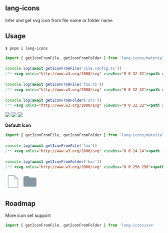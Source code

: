 ## lang-icons

Infer and get svg icon from file name or folder name

## Usage

```bash
$ pnpm i lang-icons
```

```ts
import { getIconFromFile, getIconFromFolder } from 'lang-icons/material'

console.log(await getIconFromFile('vite.config.ts'))
/** <svg xmlns="http://www.w3.org/2000/svg" viewBox="0 0 32 32"><path d="M10,2V18h4V30l9-16H17L22,2Z" style="fill: #ffab00"/></svg> */

console.log(await getIconFromFile('foo.ts'))
/** <svg xmlns="http://www.w3.org/2000/svg" viewBox="0 0 32 32"><path d="M28,2H4A2,2,0,0,0,2,4V28a2,2,0,0,0,2,2H28a2,2,0,0,0,2-2V4A2,2,0,0,0,28,2ZM16,28H14V18H10V16H20v2H16Zm4-1.7627,1.43262-1.418a3.55568,3.55568,0,0,0,2.14648,1.13385c1.74371.12848,2.80634-.1449,2.33789-1.84186-1.58563-1.062-3.66-1.5705-5.13348-2.7984A3.185,3.185,0,0,1,20,19.25a3.69011,3.69011,0,0,1,.57532-2.03827c1.3789-1.80469,4.827-1.07111,4.86218-1.06232a4.26278,4.26278,0,0,1,2.24609,1.49707l-1.4414,1.39063a2.45461,2.45461,0,0,0-1.27832-.94434,4.38167,4.38167,0,0,0-2.79908.2688.354.354,0,0,0-.10723.17023,2.56,2.56,0,0,0,.02185,1.1654.55425.55425,0,0,0,.20166.27167c1.48309,1.14575,4.70575,1.738,5.48553,3.3739A4.705,4.705,0,0,1,28,24.94135C27.928,28.66132,22.17737,28.8291,20,26.2373Z" style="fill: #0288d1"/></svg> */

console.log(await getIconFromFolder('src'))
/** <svg xmlns="http://www.w3.org/2000/svg" viewBox="0 0 32 32"><path d="M13.84376,7.53645l-1.28749-1.0729A2,2,0,0,0,11.27591,6H4A2,2,0,0,0,2,8V24a2,2,0,0,0,2,2H28a2,2,0,0,0,2-2V10a2,2,0,0,0-2-2H15.12412A2,2,0,0,1,13.84376,7.53645Z" style="fill: #4caf50"/><path d="M18.43481,30a1.07457,1.07457,0,0,1-.23744-.02778,1.13739,1.13739,0,0,1-.82864-1.32282L20.462,12.9053a1.1305,1.1305,0,0,1,.5072-.744,1.05715,1.05715,0,0,1,.79956-.13429,1.13886,1.13886,0,0,1,.82864,1.32436l-3.10134,15.7441a1.12409,1.12409,0,0,1-.504.74244A1.05491,1.05491,0,0,1,18.43481,30Zm6.20106-2h-.07753a1.07492,1.07492,0,0,1-.76241-.41213A1.164,1.164,0,0,1,23.909,26.0397l5.31911-4.9671-5.2965-4.6229a1.1647,1.1647,0,0,1-.16153-1.54354,1.07957,1.07957,0,0,1,.75434-.43682,1.05763,1.05763,0,0,1,.80925.25777L31.57834,20.182a1.1563,1.1563,0,0,1,.00323,1.72259L25.36274,27.7129a1.06859,1.06859,0,0,1-.72849.28864ZM15.3254,28a1.07162,1.07162,0,0,1-.72849-.29173L8.37162,21.89685a1.159,1.159,0,0,1-.0099-1.69172l.01959-.01853,6.24629-5.45332a1.03545,1.03545,0,0,1,.79956-.26086,1.08079,1.08079,0,0,1,.75918.43682,1.16473,1.16473,0,0,1-.15991,1.54663l-5.29327,4.61981,5.31912,4.964a1.15611,1.15611,0,0,1,.11307,1.54817A1.07173,1.07173,0,0,1,15.40293,28Z" style="fill: #c8e6c9"/></svg> */
```

<p>
  <img src="https://cdn.jsdelivr.net/gh/PKief/vscode-material-icon-theme@master/icons/vite.svg" width=50 />
  <img src="https://cdn.jsdelivr.net/gh/PKief/vscode-material-icon-theme@master/icons/typescript.svg" width=50 />
  <img src="https://cdn.jsdelivr.net/gh/PKief/vscode-material-icon-theme@master/icons/folder-src.svg" width=50 />
</p>

**Default Icon**

```ts
import { getIconFromFile, getIconFromFolder } from 'lang-icons/material'

console.log(await getIconFromFile('foo'))
/** <svg xmlns="http://www.w3.org/2000/svg" viewBox="0 0 24 24"><path fill="#8699a3" d="M4 20q-.825 0-1.412-.587T2 18V6q0-.825.588-1.412T4 4h6l2 2h8q.825 0 1.413.588T22 8v10q0 .825-.587 1.413T20 20z"/></svg> */

console.log(await getIconFromFolder('bar'))
/** <svg xmlns="http://www.w3.org/2000/svg" viewBox="0 0 256 256"><path fill="#8699a3" d="m210.83 85.17l-56-56A4 4 0 0 0 152 28H56a12 12 0 0 0-12 12v176a12 12 0 0 0 12 12h144a12 12 0 0 0 12-12V88a4 4 0 0 0-1.17-2.83M156 41.65L198.34 84H156ZM200 220H56a4 4 0 0 1-4-4V40a4 4 0 0 1 4-4h92v52a4 4 0 0 0 4 4h52v124a4 4 0 0 1-4 4"/></svg> */
```

<p>
  <img src="./public/file.svg" width=50 />
  <img src="./public/folder.svg" width=50 />
</p>

## Roadmap

More icon set support

```ts
import { getIconFromFile, getIconFromFolder } from 'lang-icons/xxx'
```

